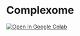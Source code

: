 # Complexome

<a href="https://colab.research.google.com/github/mguharoy/Complexome/blob/main/Complexome.ipynb" target="_parent"><img src="https://colab.research.google.com/assets/colab-badge.svg" alt="Open In Google Colab"/></a>
